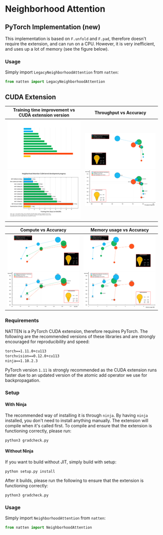 # Neighborhood Attention

## PyTorch Implementation (new)
This implementation is based on `F.unfold` and `F.pad`, therefore doesn't require the extension, and can run on a CPU.
However, it is very inefficient, and uses up a lot of memory (see the figure below).
### Usage
Simply import `LegacyNeighborhoodAttention` from `natten`:
```python
from natten import LegacyNeighborhoodAttention
```

## CUDA Extension

Training time improvement vs CUDA extension version | Throughput vs Accuracy
:-------------------------:|:-------------------------:
![computeplot_dark](../../assets/kernelplot_dark.png#gh-dark-mode-only) ![computeplot_light](../../assets/kernelplot_light.png#gh-light-mode-only) | ![NAT-Intro](../../assets/throughputplot_dark.png#gh-dark-mode-only) ![NAT-Intro](../../assets/throughputplot_light.png#gh-light-mode-only)


Compute vs Accuracy |  Memory usage vs Accuracy
:-------------------------:|:-------------------------:
![computeplot_dark](../../assets/computeplot_dark.png#gh-dark-mode-only) ![computeplot_light](../../assets/computeplot_light.png#gh-light-mode-only) | ![NAT-Intro](../../assets/memoryusage_dark.png#gh-dark-mode-only) ![NAT-Intro](../../assets/memoryusage_light.png#gh-light-mode-only) 


### Requirements
NATTEN is a PyTorch CUDA extension, therefore requires PyTorch. 
The following are the recommended versions of these libraries and are strongly encouraged for reproducibility and speed:
```shell
torch==1.11.0+cu113
torchvision==0.12.0+cu113
ninja==1.10.2.3
```
PyTorch version `1.11` is strongly recommended as the CUDA extension runs faster due to an updated 
version of the atomic add operator we use for backpropagation.

### Setup
#### With Ninja
The recommended way of installing it is through `ninja`. 
By having `ninja` installed, you don't need to install anything manually. 
The extension will compile when it's called first.
To compile and ensure that the extension is functioning correctly, please run:
```
python3 gradcheck.py
```

#### Without Ninja
If you want to build without JIT, simply build with setup:
```shell
python setup.py install
```
After it builds, please run the following to ensure that the extension is functioning correctly:
```
python3 gradcheck.py
```
### Usage
Simply import `NeighborhoodAttention` from `natten`:
```python
from natten import NeighborhoodAttention
```